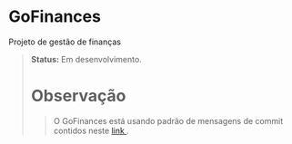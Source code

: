 # GoFinances
Projeto de gestão de finanças

<blockquote>
  <b>Status:</b> Em desenvolvimento.
</ blockquote>

# Observação
<blockquote>
  O GoFinances está usando padrão de mensagens de commit contidos neste
  <a href="https://gist.github.com/crissilvaeng/dfb5b14f8eb2c25df4fd8a49f4f03252"> link </a>.
 </blockquote>
